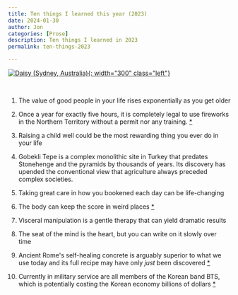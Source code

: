 ```yaml
---
title: Ten things I learned this year (2023)
date: 2024-01-30
author: Jon
categories: [Prose]
description: Ten things I learned in 2023
permalink: ten-things-2023

---
```


[![Daisy (Sydney, Australia)](/assets/img/10things23.jpg){: width="300" class="left"}](https://www.instagram.com/p/Cl79h0TrhHJ)

<br clear="left"/>

1. The value of good people in your life rises exponentially as you get older

2. Once a year for exactly five hours, it is completely legal to use fireworks in the Northern Territory without a permit nor any training. [*](https://www.abc.net.au/news/2022-07-01/why-the-nt-allows-public-fireworks-use-on-territory-day-july-1/101174064)

3. Raising a child well could be the most rewarding thing you ever do in your life

4. Gobekli Tepe is a complex monolithic site in Turkey that predates Stonehenge and the pyramids by thousands of years. Its discovery has upended the conventional view that agriculture always preceded complex societies.

5. Taking great care in how you bookened each day can be life-changing

6. The body can keep the score in weird places [*](https://www.besselvanderkolk.com/resources/the-body-keeps-the-score)

7. Visceral manipulation is a gentle therapy that can yield dramatic results

8. The seat of the mind is the heart, but you can write on it slowly over time

9. Ancient Rome's self-healing concrete is arguably superior to what we use today and its full recipe may have only *just* been discovered [*](https://www.science.org/content/article/scientists-may-have-found-magic-ingredient-behind-ancient-romes-self-healing-concrete)

10. Currently in military service are all members of the Korean band BTS, which is potentially costing the Korean economy billions of dollars [*](https://fortune.com/2022/10/17/how-much-money-will-south-korea-lose-from-bts-military-service/)
